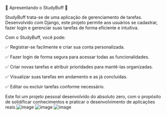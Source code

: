 🚀 Apresentando o StudyBuff 🚀

StudyBuff trata-se de uma aplicação de gerenciamento de tarefas. Desenvolvido com Django, este projeto permite aos usuários se cadastrar, fazer login e gerenciar suas tarefas de forma eficiente e intuitiva.

Com o StudyBuff, você pode:

✅ Registrar-se facilmente e criar sua conta personalizada.

✅ Fazer login de forma segura para acessar todas as funcionalidades.

✅ Criar novas tarefas e atribuir prioridades para mantê-las organizadas.

✅ Visualizar suas tarefas em andamento e as já concluídas.

✅ Editar ou excluir tarefas conforme necessário.

Este foi um projeto pessoal desenvolvido do absoluto zero, com o propósito de solidificar conhecimentos e praticar o desenvolvimento de aplicações reais.![image](https://github.com/rribeiro200/studybuffapp/assets/120493412/167e902f-c552-4f0e-bf05-423cd9d2f8d4)
![image](https://github.com/rribeiro200/studybuffapp/assets/120493412/bdd55192-4cd9-4ea8-9590-776a2fff21a8)
![image](https://github.com/rribeiro200/studybuffapp/assets/120493412/26294654-9c41-47a7-afed-da644303b59b)

